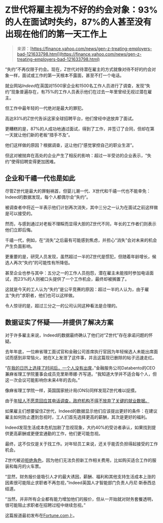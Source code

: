 <!--yml

category: 未分类

date: 2024-05-27 15:01:57

-->

# Z世代将雇主视为不好的约会对象：93%的人在面试时失约，87%的人甚至没有出现在他们的第一天工作上

> 来源：[https://finance.yahoo.com/news/gen-z-treating-employers-bad-121633798.html](https://finance.yahoo.com/news/gen-z-treating-employers-bad-121633798.html)

“失约”不再仅限于约会。现在，Z世代对待潜在雇主的方式就像对待不好的约会对象一样，面试或工作的第一天根本不露面，甚至不打一个电话。

就业网站*Indeed*在英国对1500家企业和1500名工作人员进行了调查，发现“失约”现象普遍存在，有75%的工作人员表示他们在过去一年里曾经无视过潜在雇主。

但工作中最年轻的一代绝对是最大的罪犯。

高达93%的Z世代告诉这家全球招聘平台，他们曾经中途放弃了面试。

更糟糕的是，87%的人成功地通过面试，得到了工作，并签订了合同，但却在第一天就让他们新的老板“措手不及”。

他们这样做的原因？根据调查，这让他们“感觉掌控自己的职业生涯”。

但这对被抛弃在高处的企业产生了相反的影响：超过一半受访的企业表示，“失约”使得招聘变得更加困难。

## 企业和千禧一代也是如此

尽管Z世代是最大的罪魁祸首，但婴儿潮一代、X世代和千禧一代也不能幸免：Indeed的数据发现，每个人都偶尔会“失约”。

被调查者中将近一半表示他们计划再次消失，其中三分之一认为在面试之前这样做是可以接受的。

然而，与感到通过对老板不理睬而显得大胆的Z世代不同，年长的工作者们则表示他们立即后悔。

千禧一代，例如，在“消失”之后最有可能感到焦虑，并担心“消失”会对未来的机会产生负面影响。

更重要的是，研究人员发现，虽然超过一半的Z世代是惯犯，但随着年龄增长，候选人再次“失约”的可能性有所降低。

甚至企业也参与其中：五分之一的工作人员抱怨，潜在雇主未能按时参加电话面试，而23%的人则被口头提供了一个工作机会，最终却被搁置了。

这就是今天的工人认为“失约”是公平竞赛的原因：超过一半的人认为，由于雇主“失约”求职者，他们也可以这样做。

令人惊讶的是，超过三分之一的公司认同这种看法是合理的。

## 数据证实了怀疑——并提供了解决方案

对于许多雇主来说，Indeed的数据最终确认了他们对“Z世代”存在承诺问题的怀疑。

去年年底，一位麻省理工面试官和金融公司首席执行官因为年轻候选人未能出席面试而感到非常恼火，她在X上发泄了这件事，并且这篇现已删除的帖子迅速走红。

“[在我的日历上选择了时间后，一个人没有出席](https://fortune.com/2023/11/15/mit-interviewer-gen-z-late-research-deadlines/)，”金融服务公司Databento的CEO兼麻省理工学院董事会成员克里斯蒂娜·齐写道。“我知道大学并不适合每个人，但这一次会议可能影响你未来4年的去向。”

像麻省理工学院一样，英国国家统计局(ONS)同样发现Z世代难以捉摸。

由于[年轻人不愿意回应其电话调查，政府机构不得不放弃了关键的就业数据。](https://fortune.com/europe/2023/10/25/the-uk-unemployment-millennials-gen-z-phone-global-phenomenon/)

如果雇主们想要留住Z世代，Indeed的数据显示他们应该提出更好的条件：在建议雇主如何防止遭到忽视时，工人们首先选择更高的薪酬，其次是更好的福利。

Indeed发现生活成本危机加剧了忽视现象，大约40%的受访者承认，如果找到提供更高薪酬或更便宜通勤的工作，他们更可能忽视。

最终，这不仅仅是关于找工作。对年轻员工来说，还关乎能否负担得起接受的工作机会。

Z世代被迫[拒绝角色](https://fortune.com/europe/2024/02/05/unemployed-gen-z-turn-work-down-because-they-cant-afford-commute-uniform-report-cost-of-living-crisis/)，因为他们无法负担新工作相关费用，比如购买适合工作的服装和每月的火车票。

“显然，财务报价是吸引人才的最大诱因，薪酬、福利和其他支持生活成本上涨的因素很可能阻止求职者不再忽视，”Indeed英国人才智能部门负责人丹尼·斯泰西总结道。

“当然，并非所有企业都有能力增加他们的报价，但从一开始就对财务套餐透明，很可能阻止求职者在招聘过程中继续忽视。”

这篇报道最初发布在[Fortune.com](https://fortune.com/europe/2024/02/19/gen-z-job-interview-ghosting-indeed/)上。
